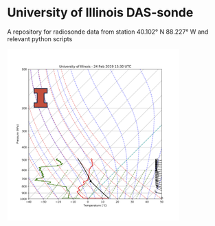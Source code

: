 # University of Illinois DAS-sonde
<p>A repository for radiosonde data from station 40.102° N 88.227° W and relevant python scripts</p>
<img width = "400px", src="https://github.com/aenesbitt/DAS-sonde/raw/master/121019_1900UTC_sounding.png" />
